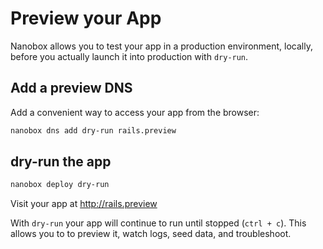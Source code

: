 # Preview your App

Nanobox allows you to test your app in a production environment, locally, before you actually launch it into production with `dry-run`.

## Add a preview DNS
Add a convenient way to access your app from the browser:

```bash
nanobox dns add dry-run rails.preview
```

## dry-run the app

```bash
nanobox deploy dry-run
```

Visit your app at <a href="http://rails.preview" target="\_blank">http://rails.preview</a>

With `dry-run` your app will continue to run until stopped (`ctrl + c`). This allows you to to preview it, watch logs, seed data, and troubleshoot.
